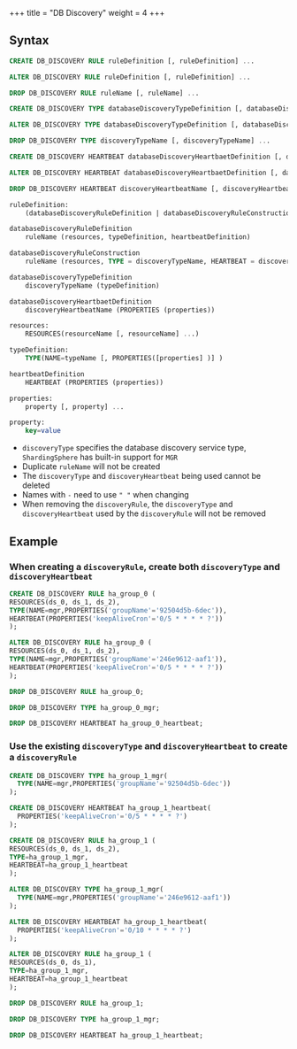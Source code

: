 +++
title = "DB Discovery"
weight = 4
+++

## Syntax

```sql
CREATE DB_DISCOVERY RULE ruleDefinition [, ruleDefinition] ...

ALTER DB_DISCOVERY RULE ruleDefinition [, ruleDefinition] ...

DROP DB_DISCOVERY RULE ruleName [, ruleName] ...

CREATE DB_DISCOVERY TYPE databaseDiscoveryTypeDefinition [, databaseDiscoveryTypeDefinition] ...

ALTER DB_DISCOVERY TYPE databaseDiscoveryTypeDefinition [, databaseDiscoveryTypeDefinition] ...

DROP DB_DISCOVERY TYPE discoveryTypeName [, discoveryTypeName] ...

CREATE DB_DISCOVERY HEARTBEAT databaseDiscoveryHeartbaetDefinition [, databaseDiscoveryHeartbaetDefinition] ...

ALTER DB_DISCOVERY HEARTBEAT databaseDiscoveryHeartbaetDefinition [, databaseDiscoveryHeartbaetDefinition] ...

DROP DB_DISCOVERY HEARTBEAT discoveryHeartbeatName [, discoveryHeartbeatName] ...

ruleDefinition:
    (databaseDiscoveryRuleDefinition | databaseDiscoveryRuleConstruction)

databaseDiscoveryRuleDefinition
    ruleName (resources, typeDefinition, heartbeatDefinition)

databaseDiscoveryRuleConstruction
    ruleName (resources, TYPE = discoveryTypeName, HEARTBEAT = discoveryHeartbeatName)

databaseDiscoveryTypeDefinition
    discoveryTypeName (typeDefinition)

databaseDiscoveryHeartbaetDefinition
    discoveryHeartbeatName (PROPERTIES (properties)) 

resources:
    RESOURCES(resourceName [, resourceName] ...)

typeDefinition:
    TYPE(NAME=typeName [, PROPERTIES([properties] )] )

heartbeatDefinition
    HEARTBEAT (PROPERTIES (properties)) 

properties:
    property [, property] ...

property:
    key=value                          
```

- `discoveryType` specifies the database discovery service type, `ShardingSphere` has built-in support for `MGR`
- Duplicate `ruleName` will not be created
- The `discoveryType` and `discoveryHeartbeat` being used cannot be deleted
- Names with `-` need to use `" "` when changing
- When removing the `discoveryRule`, the `discoveryType` and `discoveryHeartbeat` used by the `discoveryRule` will not be removed


## Example

### When creating a `discoveryRule`, create both `discoveryType` and `discoveryHeartbeat`

```sql
CREATE DB_DISCOVERY RULE ha_group_0 (
RESOURCES(ds_0, ds_1, ds_2),
TYPE(NAME=mgr,PROPERTIES('groupName'='92504d5b-6dec')),
HEARTBEAT(PROPERTIES('keepAliveCron'='0/5 * * * * ?'))
);

ALTER DB_DISCOVERY RULE ha_group_0 (
RESOURCES(ds_0, ds_1, ds_2),
TYPE(NAME=mgr,PROPERTIES('groupName'='246e9612-aaf1')),
HEARTBEAT(PROPERTIES('keepAliveCron'='0/5 * * * * ?'))
);

DROP DB_DISCOVERY RULE ha_group_0;

DROP DB_DISCOVERY TYPE ha_group_0_mgr;

DROP DB_DISCOVERY HEARTBEAT ha_group_0_heartbeat;

```

### Use the existing `discoveryType` and `discoveryHeartbeat` to create a `discoveryRule`

```sql
CREATE DB_DISCOVERY TYPE ha_group_1_mgr(
  TYPE(NAME=mgr,PROPERTIES('groupName'='92504d5b-6dec'))
);

CREATE DB_DISCOVERY HEARTBEAT ha_group_1_heartbeat(
  PROPERTIES('keepAliveCron'='0/5 * * * * ?')
);

CREATE DB_DISCOVERY RULE ha_group_1 (
RESOURCES(ds_0, ds_1, ds_2),
TYPE=ha_group_1_mgr,
HEARTBEAT=ha_group_1_heartbeat
);

ALTER DB_DISCOVERY TYPE ha_group_1_mgr(
  TYPE(NAME=mgr,PROPERTIES('groupName'='246e9612-aaf1'))
);

ALTER DB_DISCOVERY HEARTBEAT ha_group_1_heartbeat(
  PROPERTIES('keepAliveCron'='0/10 * * * * ?')
);

ALTER DB_DISCOVERY RULE ha_group_1 (
RESOURCES(ds_0, ds_1),
TYPE=ha_group_1_mgr,
HEARTBEAT=ha_group_1_heartbeat
);

DROP DB_DISCOVERY RULE ha_group_1;

DROP DB_DISCOVERY TYPE ha_group_1_mgr;

DROP DB_DISCOVERY HEARTBEAT ha_group_1_heartbeat;
```